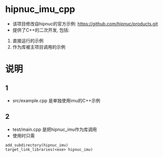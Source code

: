 # hipnuc_imu_cpp
- 该项目修改自hipnuc的官方示例: https://github.com/hipnuc/products.git
- 提供了C++的二次开发, 包括:
1. 直接运行的示例
2. 作为库被主项目调用的示例
# 说明
## 1
* src/example.cpp 是单独使用imu的C++示例
## 2
- test/main.cpp 是把hipnuc_imu作为库调用
- 使用时只需
```shell
add_subdirectory(hipnuc_imu)
target_link_libraries(<exe> hipnuc_imu)
```
